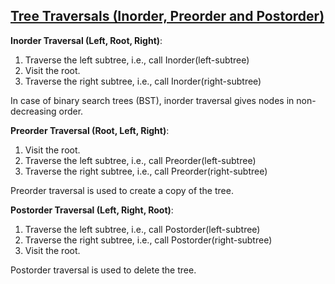 ## [Tree Traversals (Inorder, Preorder and Postorder)](http://www.geeksforgeeks.org/tree-traversals-inorder-preorder-and-postorder/)

__Inorder Traversal (Left, Root, Right)__:
1. Traverse the left subtree, i.e., call Inorder(left-subtree)
2. Visit the root.
3. Traverse the right subtree, i.e., call Inorder(right-subtree)

In case of binary search trees (BST), inorder traversal gives nodes in non-decreasing order.

__Preorder Traversal (Root, Left, Right)__:
1. Visit the root.
2. Traverse the left subtree, i.e., call Preorder(left-subtree)
3. Traverse the right subtree, i.e., call Preorder(right-subtree)

Preorder traversal is used to create a copy of the tree.

__Postorder Traversal (Left, Right, Root)__:
1. Traverse the left subtree, i.e., call Postorder(left-subtree)
2. Traverse the right subtree, i.e., call Postorder(right-subtree)
3. Visit the root.

Postorder traversal is used to delete the tree.